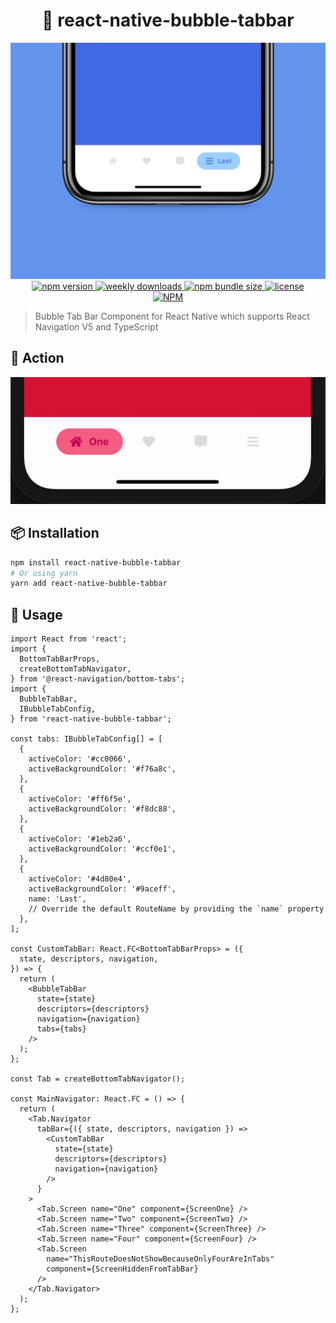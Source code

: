 <h1 align="center">
  🧼 react-native-bubble-tabbar
</h1>
<p align="center">
  <img alt="cover with mockup" src="./docs/images/cover.png" width="512px">
  <br />
  <a href="https://www.npmjs.org/package/react-native-bubble-tabbar">
    <img alt="npm version" src="https://img.shields.io/npm/v/react-native-bubble-tabbar.svg?style=for-the-badge" />
  </a>
  <a href="https://www.npmjs.org/package/react-native-bubble-tabbar">
    <img alt="weekly downloads" src="https://img.shields.io/npm/dw/react-native-bubble-tabbar.svg?style=for-the-badge" />
  </a>
  <a href="https://www.npmjs.org/package/react-native-bubble-tabbar">
    <img alt="npm bundle size" src="https://img.shields.io/bundlephobia/minzip/react-native-bubble-tabbar.svg?style=for-the-badge" />
  </a>
  <a href="./LICENSE">
    <img alt="license" src="https://img.shields.io/badge/license-MIT-blue.svg?style=for-the-badge" />
  </a>
  <br />
  <a href="https://nodei.co/npm/react-native-bubble-tabbar/">
    <img alt="NPM" src="https://nodei.co/npm/react-native-bubble-tabbar.png" />
  </a>
</p>

> Bubble Tab Bar Component for React Native which supports React Navigation V5 and TypeScript

## 🚀 Action

<img alt="showcase about how it works" src="./docs/images/showcase.gif" width="512px">

## 📦 Installation

```bash
npm install react-native-bubble-tabbar
# Or using yarn
yarn add react-native-bubble-tabbar
```

## 🐋 Usage

```tsx
import React from 'react';
import {
  BottomTabBarProps,
  createBottomTabNavigator,
} from '@react-navigation/bottom-tabs';
import {
  BubbleTabBar,
  IBubbleTabConfig,
} from 'react-native-bubble-tabbar';

const tabs: IBubbleTabConfig[] = [
  {
    activeColor: '#cc0066',
    activeBackgroundColor: '#f76a8c',
  },
  {
    activeColor: '#ff6f5e',
    activeBackgroundColor: '#f8dc88',
  },
  {
    activeColor: '#1eb2a6',
    activeBackgroundColor: '#ccf0e1',
  },
  {
    activeColor: '#4d80e4',
    activeBackgroundColor: '#9aceff',
    name: 'Last',
    // Override the default RouteName by providing the `name` property
  },
];

const CustomTabBar: React.FC<BottomTabBarProps> = ({
  state, descriptors, navigation,
}) => {
  return (
    <BubbleTabBar
      state={state}
      descriptors={descriptors}
      navigation={navigation}
      tabs={tabs}
    />
  );
};

const Tab = createBottomTabNavigator();

const MainNavigator: React.FC = () => {
  return (
    <Tab.Navigator
      tabBar={({ state, descriptors, navigation }) =>
        <CustomTabBar
          state={state}
          descriptors={descriptors}
          navigation={navigation}
        />
      }
    >
      <Tab.Screen name="One" component={ScreenOne} />
      <Tab.Screen name="Two" component={ScreenTwo} />
      <Tab.Screen name="Three" component={ScreenThree} />
      <Tab.Screen name="Four" component={ScreenFour} />
      <Tab.Screen
        name="ThisRouteDoesNotShowBecauseOnlyFourAreInTabs"
        component={ScreenHiddenFromTabBar}
      />
    </Tab.Navigator>
  );
};
```
